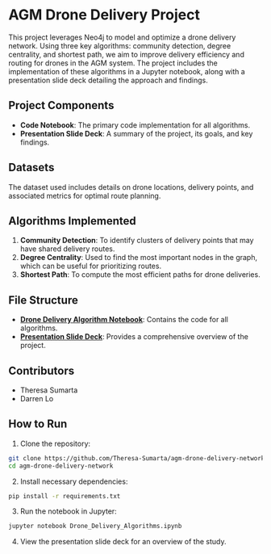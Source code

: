 # AGM Drone Delivery Project

This project leverages Neo4j to model and optimize a drone delivery network. Using three key algorithms: community detection, degree centrality, and shortest path, we aim to improve delivery efficiency and routing for drones in the AGM system. The project includes the implementation of these algorithms in a Jupyter notebook, along with a presentation slide deck detailing the approach and findings.

## Project Components

- **Code Notebook**: The primary code implementation for all algorithms.
- **Presentation Slide Deck**: A summary of the project, its goals, and key findings.

## Datasets

The dataset used includes details on drone locations, delivery points, and associated metrics for optimal route planning.

## Algorithms Implemented

1. **Community Detection**: To identify clusters of delivery points that may have shared delivery routes.
2. **Degree Centrality**: Used to find the most important nodes in the graph, which can be useful for prioritizing routes.
3. **Shortest Path**: To compute the most efficient paths for drone deliveries.

## File Structure

- **[Drone Delivery Algorithm Notebook](path_to_notebook)**: Contains the code for all algorithms.
- **[Presentation Slide Deck](path_to_slide_deck)**: Provides a comprehensive overview of the project.

## Contributors
- Theresa Sumarta
- Darren Lo

## How to Run

1. Clone the repository:
```bash
git clone https://github.com/Theresa-Sumarta/agm-drone-delivery-network.git
cd agm-drone-delivery-network
```
2. Install necessary dependencies:
```bash
pip install -r requirements.txt
```
3. Run the notebook in Jupyter:
```bash
jupyter notebook Drone_Delivery_Algorithms.ipynb
```
4. View the presentation slide deck for an overview of the study.
